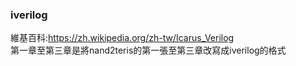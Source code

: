 ### iverilog
維基百科:https://zh.wikipedia.org/zh-tw/Icarus_Verilog
<br>
第一章至第三章是將nand2teris的第一張至第三章改寫成iverilog的格式
